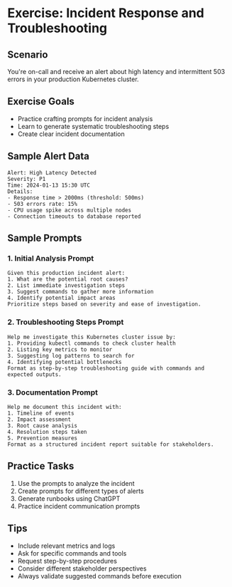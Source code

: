 # Exercise: Incident Response and Troubleshooting

## Scenario
You're on-call and receive an alert about high latency and intermittent 503 errors in your production Kubernetes cluster.

## Exercise Goals
- Practice crafting prompts for incident analysis
- Learn to generate systematic troubleshooting steps
- Create clear incident documentation

## Sample Alert Data
```
Alert: High Latency Detected
Severity: P1
Time: 2024-01-13 15:30 UTC
Details:
- Response time > 2000ms (threshold: 500ms)
- 503 errors rate: 15%
- CPU usage spike across multiple nodes
- Connection timeouts to database reported
```

## Sample Prompts

### 1. Initial Analysis Prompt
```
Given this production incident alert:
1. What are the potential root causes?
2. List immediate investigation steps
3. Suggest commands to gather more information
4. Identify potential impact areas
Prioritize steps based on severity and ease of investigation.
```

### 2. Troubleshooting Steps Prompt
```
Help me investigate this Kubernetes cluster issue by:
1. Providing kubectl commands to check cluster health
2. Listing key metrics to monitor
3. Suggesting log patterns to search for
4. Identifying potential bottlenecks
Format as step-by-step troubleshooting guide with commands and expected outputs.
```

### 3. Documentation Prompt
```
Help me document this incident with:
1. Timeline of events
2. Impact assessment
3. Root cause analysis
4. Resolution steps taken
5. Prevention measures
Format as a structured incident report suitable for stakeholders.
```

## Practice Tasks
1. Use the prompts to analyze the incident
2. Create prompts for different types of alerts
3. Generate runbooks using ChatGPT
4. Practice incident communication prompts

## Tips
- Include relevant metrics and logs
- Ask for specific commands and tools
- Request step-by-step procedures
- Consider different stakeholder perspectives
- Always validate suggested commands before execution 